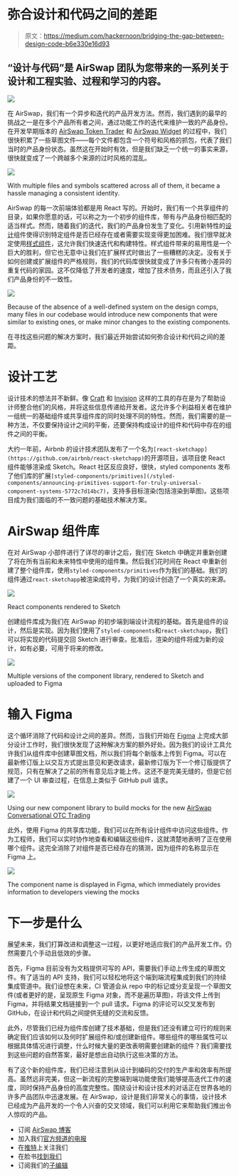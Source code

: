 # 弥合设计和代码之间的差距

> 原文：<https://medium.com/hackernoon/bridging-the-gap-between-design-code-b6e330e16d93>

## “设计与代码”是 AirSwap 团队为您带来的一系列关于设计和工程实验、过程和学习的内容。

![](img/9ab0fc033cf1213b58770ce581ca730d.png)

在 AirSwap，我们有一个异步和迭代的产品开发方法。然而，我们遇到的最早的挑战之一是在多个产品所有者之间，通过功能工作的迭代来维护一致的产品身份。在开发早期版本的 [AirSwap Token Trader](https://blog.airswap.io/token-trader-is-live-e24553c2e7b0) 和 [AirSwap Widget](https://blog.airswap.io/airswap-is-here-c83c001d5bbe) 的过程中，我们很快积累了一些草图文件——每个文件都包含一个符号和风格的抓包，代表了我们当时的产品身份状态。虽然这在开始时有效，但是我们缺乏一个统一的事实来源，很快就变成了一个跨越多个来源的过时风格的混乱。

![](img/8895b218c3849cba82029305af01a6c9.png)

With multiple files and symbols scattered across all of them, it became a hassle managing a consistent identity.

AirSwap 的每一次前端体验都是用 React 写的。开始时，我们有一个共享组件的目录，如果你愿意的话，可以称之为一个初步的组件库，带有与产品身份相匹配的适当样式。然而，随着我们的迭代，我们的产品身份发生了变化。引用新特性的[设计](https://hackernoon.com/tagged/design)组件使得识别特定组件是否已经存在或者需要实现变得更加困难。我们很早就决定使用[样式组件](https://www.styled-components.com/)，这允许我们快速迭代和构建特性。样式组件带来的易用性是一个巨大的胜利，但它也无意中让我们在扩展样式时做出了一些糟糕的决定。没有关于如何创建或扩展组件的严格规则，我们的代码库很快就变成了许多只有微小差异的重复代码的家园。这不仅降低了开发者的速度，增加了技术债务，而且还引入了我们产品身份的不一致性。

![](img/b7e00b8c166109a65b4611d04bfced3a.png)

Because of the absence of a well-defined system on the design comps, many files in our codebase would introduce new components that were similar to existing ones, or make minor changes to the existing components.

在寻找这些问题的解决方案时，我们最近开始尝试如何弥合设计和代码之间的差距。

# 设计工艺

设计技术的想法并不新鲜。像 [Craft](https://www.invisionapp.com/craft) 和 [Invision](https://www.invisionapp.com/) 这样的工具的存在是为了帮助设计师整合他们的风格，并将这些信息传递给开发者。这允许多个利益相关者在维护一组统一的基础组件或共享组件库的同时处理不同的特性。然而，我们需要的是一种方法，不仅要保持设计之间的平衡，还要保持构成设计的组件和代码中存在的组件之间的平衡。

大约一年前，Airbnb 的设计技术团队发布了一个名为`[react-sketchapp](https://github.com/airbnb/react-sketchapp)`的开源项目，该项目使 React 组件能够渲染成 Sketch。React 社区反应良好，很快，styled components 发布了他们库的扩展`[styled-components/primitives](/styled-components/announcing-primitives-support-for-truly-universal-component-systems-5772c7d14bc7)`，支持多目标渲染(包括渲染到草图)。这些项目成为我们面临的不一致问题的基础技术解决方案。

# AirSwap 组件库

在对 AirSwap 小部件进行了详尽的审计之后，我们在 Sketch 中确定并重新创建了将在所有当前和未来特性中使用的组件集。然后我们花时间在 React 中重新创建了整个组件库，使用`styled-components/primitives`作为我们的基础。我们的组件通过`react-sketchapp`被渲染成符号，为我们的设计创造了一个真实的来源。

![](img/64799d30d535ba44662f7818edb77841.png)

React components rendered to Sketch

创建组件库成为我们在 AirSwap 的初步端到端设计流程的基础。首先是组件的设计，然后是实现。因为我们使用了`styled-components`和`react-sketchapp`，我们可以将实现的代码提交回 Sketch 进行审查。批准后，渲染的组件将成为新的设计，如有必要，可用于将来的修改。

![](img/a3b99c243d5eb275ce6bef0234d34c3f.png)

Multiple versions of the component library, rendered to Sketch and uploaded to Figma

# 输入 Figma

这个循环消除了代码和设计之间的差异。然而，当我们开始在 [Figma](https://www.figma.com/) 上完成大部分设计工作时，我们很快发现了这种解决方案的额外好处。因为我们的设计工具允许我们从组件库中创建草图文档，所以我们将每个新版本上传到 Figma。可以在最新修订版上以交互方式提出意见和更改请求，最新修订版为下一个修订版提供了规范，只有在解决了之前的所有意见后才能上传。这还不是完美无缝的，但是它创建了一个 UI 审查过程，在信息上类似于 GitHub pull 请求。

![](img/da06f7d184f33744d152d1ce72d22e9b.png)

Using our new component library to build mocks for the new [AirSwap Conversational OTC Trading](https://blog.airswap.io/introducing-conversational-otc-trading-358f15d8e9e4)

此外，使用 Figma 的共享库功能，我们可以在所有设计组件中访问这些组件。作为工程师，我们可以实时协作地查看和编辑这些组件，这就清楚地表明了正在使用哪个组件。这完全消除了对组件是否已经存在的猜测，因为组件的名称显示在 Figma 上。

![](img/798893a6dea68f0e4c8277d41682bd7e.png)

The component name is displayed in Figma, which immediately provides information to developers viewing the mocks

# 下一步是什么

展望未来，我们打算改进和调整这一过程，以更好地适应我们的产品开发工作。仍然需要几个手动且低效的步骤。

首先，Figma 目前没有为文档提供可写的 API，需要我们手动上传生成的草图文件。有了适当的 API 支持，我们可以轻松地将这个端到端流程集成到我们的持续集成管道中。我们设想在未来，CI 管道会从 repo 中的标记或分支呈现一个草图文件(或者更好的是，呈现原生 Figma 对象，而不是遍历草图)，将该文件上传到 Figma，并将结果文档链接到一个 pull 请求。Figma 的评论可以交叉发布到 GitHub，在设计和代码之间提供无缝的交流和反馈。

此外，尽管我们已经为组件库创建了技术基础，但是我们还没有建立可行的规则来确定我们应该如何以及何时扩展组件和/或创建新组件。哪些组件的哪些属性可以根据具体情况进行调整，什么时候大量的更改表明需要创建新的组件？我们需要找到这些问题的自然答案，最好是想出自动执行这些决策的方法。

有了这个新的组件库，我们已经注意到从设计到编码的交付的生产率和效率有所提高。虽然远非完美，但这一新流程的完整端到端功能使我们能够提高迭代工作的速度，同时保持产品身份的高度完整性。围绕设计和设计技术的对话正在世界各地的许多产品团队中迅速发展。在 AirSwap，设计是我们非常关心的事情，设计技术已经成为产品开发的一个令人兴奋的交叉领域，我们可以利用它来帮助我们推出令人惊叹的产品。

*   订阅 [AirSwap 博客](https://blog.airswap.io/)
*   加入我们[官方频道的电报](https://t.me/airswapofficial)
*   在[推特](https://twitter.com/airswap)上关注我们
*   在脸书[找到我们](https://www.facebook.com/airswapio/)
*   订阅我们的[子编辑](https://www.reddit.com/r/AirSwap/)